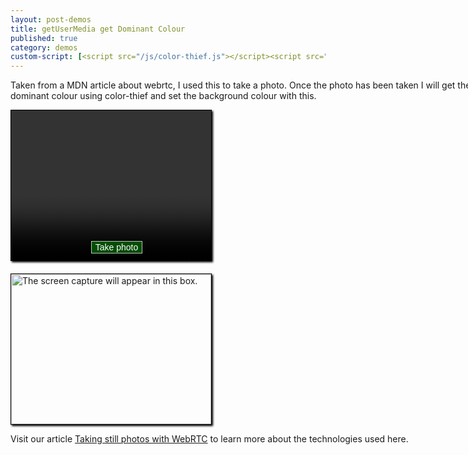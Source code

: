 ```yaml
---
layout: post-demos
title: getUserMedia get Dominant Colour
published: true
category: demos
custom-script: [<script src="/js/color-thief.js"></script><script src="/js/getUserMedia-color-thief.js"></script>]
---
```

<style>
#video {
  border: 1px solid black;
  box-shadow: 2px 2px 3px black;
  width: 320px;
  height: 240px;
}

#photo {
  border: 1px solid black;
  box-shadow: 2px 2px 3px black;
  width: 320px;
  height: 240px;
  margin: 0;
}

#canvas {
  display: none;
}

.camera {
  width: 340px;
}

.output {
  width: 340px;
}

#startbutton {
  display:block;
  position:relative;
  margin-left:auto;
  margin-right:auto;
  bottom:32px;
  background-color: rgba(0, 150, 0, 0.5);
  border: 1px solid rgba(255, 255, 255, 0.7);
  box-shadow: 0px 0px 1px 2px rgba(0, 0, 0, 0.2);
  font-size: 14px;
  font-family: "Lucida Grande", "Arial", sans-serif;
  color: rgba(255, 255, 255, 1.0);
}

.contentarea {
  width: 760px;
}
</style>
<div class="contentarea">
	<p>Taken from a MDN article about webrtc, I used this to take a photo. Once the photo has been taken I will get the dominant colour using color-thief and set the background colour with this.</p>
  <div class="camera">
    <video id="video">Video stream not available.</video>
    <button id="startbutton">Take photo</button> 
  </div>
  <canvas id="canvas">
  </canvas>
  <div class="output">
    <img id="photo" alt="The screen capture will appear in this box."> 
  </div>
	<p>
		Visit our article <a href="https://developer.mozilla.org/en-US/docs/Web/API/WebRTC_API/Taking_still_photos"> Taking still photos with WebRTC</a> to learn more about the technologies used here.
	</p>
</div>
